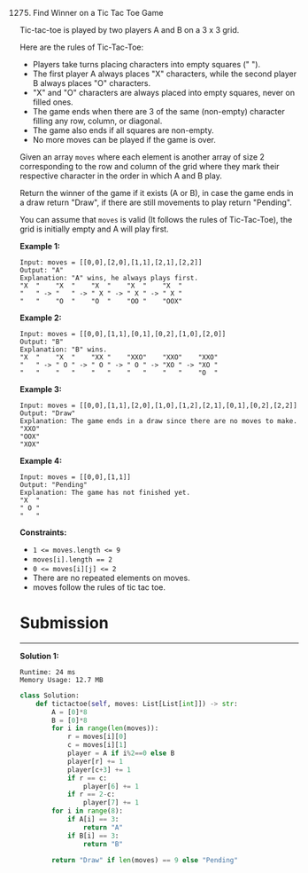 1275. Find Winner on a Tic Tac Toe Game

Tic-tac-toe is played by two players A and B on a 3 x 3 grid.

Here are the rules of Tic-Tac-Toe:

* Players take turns placing characters into empty squares (" ").
* The first player A always places "X" characters, while the second player B always places "O" characters.
* "X" and "O" characters are always placed into empty squares, never on filled ones.
* The game ends when there are 3 of the same (non-empty) character filling any row, column, or diagonal.
* The game also ends if all squares are non-empty.
* No more moves can be played if the game is over.

Given an array `moves` where each element is another array of size 2 corresponding to the row and column of the grid where they mark their respective character in the order in which A and B play.

Return the winner of the game if it exists (A or B), in case the game ends in a draw return "Draw", if there are still movements to play return "Pending".

You can assume that `moves` is valid (It follows the rules of Tic-Tac-Toe), the grid is initially empty and A will play first.

 

**Example 1:**
```
Input: moves = [[0,0],[2,0],[1,1],[2,1],[2,2]]
Output: "A"
Explanation: "A" wins, he always plays first.
"X  "    "X  "    "X  "    "X  "    "X  "
"   " -> "   " -> " X " -> " X " -> " X "
"   "    "O  "    "O  "    "OO "    "OOX"
```

**Example 2:**
```
Input: moves = [[0,0],[1,1],[0,1],[0,2],[1,0],[2,0]]
Output: "B"
Explanation: "B" wins.
"X  "    "X  "    "XX "    "XXO"    "XXO"    "XXO"
"   " -> " O " -> " O " -> " O " -> "XO " -> "XO " 
"   "    "   "    "   "    "   "    "   "    "O  "
```

**Example 3:**
```
Input: moves = [[0,0],[1,1],[2,0],[1,0],[1,2],[2,1],[0,1],[0,2],[2,2]]
Output: "Draw"
Explanation: The game ends in a draw since there are no moves to make.
"XXO"
"OOX"
"XOX"
```

**Example 4:**
```
Input: moves = [[0,0],[1,1]]
Output: "Pending"
Explanation: The game has not finished yet.
"X  "
" O "
"   "
```

**Constraints:**

* `1 <= moves.length <= 9`
* `moves[i].length == 2`
* `0 <= moves[i][j] <= 2`
* There are no repeated elements on moves.
* moves follow the rules of tic tac toe.

# Submission
---
**Solution 1:**
```
Runtime: 24 ms
Memory Usage: 12.7 MB
```
```python
class Solution:
    def tictactoe(self, moves: List[List[int]]) -> str:
        A = [0]*8
        B = [0]*8
        for i in range(len(moves)):
            r = moves[i][0]
            c = moves[i][1]
            player = A if i%2==0 else B
            player[r] += 1
            player[c+3] += 1
            if r == c:
                player[6] += 1
            if r == 2-c:
                player[7] += 1
        for i in range(8):
            if A[i] == 3:
                return "A"
            if B[i] == 3:
                return "B"
        
        return "Draw" if len(moves) == 9 else "Pending"
```